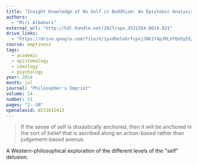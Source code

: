 ```yaml
---
title: "Insight Knowledge of No Self in Buddhism: An Epistemic Analysis"
authors:
  - "Miri Albahari"
external_url: "http://hdl.handle.net/2027/spo.3521354.0014.021"
drive_links:
  - "https://drive.google.com/file/d/1yxdXelnGrfcpxjJNVJ74pJRLVYQnDy55/view?usp=drivesdk"
course: emptiness
tags:
  - academic
  - epistemology
  - ideology
  - psychology
year: 2014
month: jul
journal: "Philosopher's Imprint"
volume: 14
number: 21
pages: "1--30"
openalexid: W231615413
---
```


> If the sense of self is doxastically anchored, then it will be anchored in the sort of belief that is ascribed along an action-based rather than judgement-based avenue.

A Western-philosophical exploration of the different levels of the "self" delusion.
